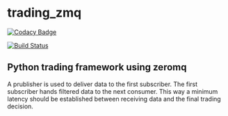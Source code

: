# trading_zmq
[![Codacy Badge](https://api.codacy.com/project/badge/Grade/3adf2edc1bd242e394058ebaf924fff0)](https://app.codacy.com/app/F2011B/trading_zmq?utm_source=github.com&utm_medium=referral&utm_content=F2011B/trading_zmq&utm_campaign=Badge_Grade_Dashboard)

[![Build Status](https://travis-ci.org/F2011B/trading_zmq.svg?branch=master)](https://travis-ci.org/F2011B/trading_zmq)

## Python trading framework using zeromq 

A prublisher is used to deliver data to the first subscriber.
The first subscriber hands filtered data to the next consumer. 
This way a minimum latency should be established between receiving 
data and the final trading decision. 
